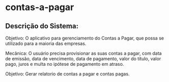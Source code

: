 # contas-a-pagar
Descrição do Sistema:
-------------------------------------------------------------
Objetivo: O aplicativo para gerenciamento do Contas a Pagar, 
          que possa se utilizado para a maioria das empresas.

Mecânica: O usuário precisa provisionar as suas  contas   a
pagar, com data de emissão, data de vencimento,    data  de 
pagamento, valor do título, valor pago, juros e multa    no
ipótese de pagamento em atraso.

Objetivo: Gerar relatorio de contas a pagar e contas pagas.
          

